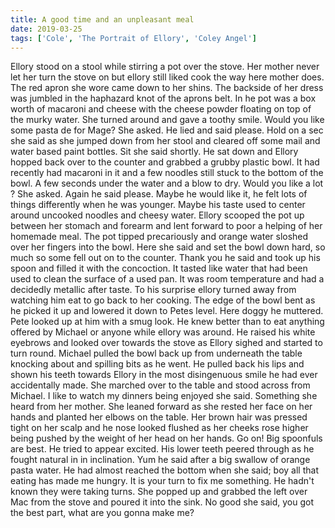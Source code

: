 ```yaml
---
title: A good time and an unpleasant meal
date: 2019-03-25
tags: ['Cole', 'The Portrait of Ellory', 'Coley Angel']
---
```


Ellory stood on a stool while stirring a pot over the stove. Her mother never let her turn the stove on but ellory still liked cook the way here mother does. The red apron she wore came down to her shins. The backside of her dress was jumbled in the haphazard knot of the aprons belt. In he pot was a box worth of macaroni and cheese with the cheese powder floating on top of the murky water. She turned around and gave a toothy smile. Would you like some pasta de for Mage? She asked. He lied and said please. Hold on a sec she said as she jumped down from her stool and cleared off some mail and water based paint bottles. Sit she said shortly. He sat down and Ellory hopped back over to the counter and grabbed a grubby plastic bowl. It had recently had macaroni in it and a few noodles still stuck to the bottom of the bowl. A few seconds under the water and a blow to dry. Would you like a lot ? She asked. Again he said please. Maybe he would like it, he felt lots of things differently when he was younger. Maybe his taste used to center around uncooked noodles and cheesy water. Ellory scooped the pot up between her stomach and forearm and lent forward to poor a helping of her homemade meal. The pot tipped precariously and orange water sloshed over her fingers into the bowl. Here she said and set the bowl down hard, so much so some fell out on to the counter. Thank you he said and took up his spoon and filled it with the concoction. It tasted like water that had been used to clean the surface of a used pan. It was room temperature and had a decidedly metallic after taste. To his surprise ellory turned away from watching him eat to go back to her cooking. The edge of the bowl bent as he picked it up and lowered it down to Petes level. Here doggy he muttered. Pete looked up at him with a smug look. He knew better than to eat anything offered by Michael or anyone while ellory was around. He raised his white eyebrows and looked over towards the stove as Ellory sighed and started to turn round. Michael pulled the bowl back up from underneath the table knocking about and spilling bits as he went. He pulled back his lips and shown his teeth towards Ellory in the most disingenuous smile he had ever accidentally made. She marched over to the table and stood across from Michael. I like to watch my dinners being enjoyed she said. Something she heard from her mother. She leaned forward as she rested her face on her hands and planted her elbows on the table. Her brown hair was pressed tight on her scalp and he nose looked flushed as her cheeks rose higher being pushed by the weight of her head on her hands. Go on! Big spoonfuls are best. He tried to appear excited. His lower teeth peered through as he fought natural in in inclination. Yum he said after a big swallow of orange pasta water. He had almost reached the bottom when she said; boy all that eating has made me hungry. It is your turn to fix me something. He hadn't known they were taking turns. She popped up and grabbed the left over Mac from the stove and poured it into the sink. No good she said, you got the best part, what are you gonna make me?
